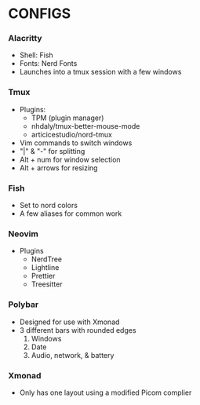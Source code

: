 # CONFIGS

### Alacritty
- Shell: Fish
- Fonts: Nerd Fonts
- Launches into a tmux session with a few windows

### Tmux
- Plugins:
  - TPM (plugin manager)
  - nhdaly/tmux-better-mouse-mode
  - articicestudio/nord-tmux
- Vim commands to switch windows
- "|" & "-" for splitting
- Alt + num for window selection
- Alt + arrows for resizing

### Fish
- Set to nord colors
- A few aliases for common work

### Neovim
- Plugins
  - NerdTree
  - Lightline
  - Prettier
  - Treesitter

### Polybar
- Designed for use with Xmonad
- 3 different bars with rounded edges
  1. Windows
  2. Date
  3. Audio, network, & battery

### Xmonad
- Only has one layout using a modified Picom complier
